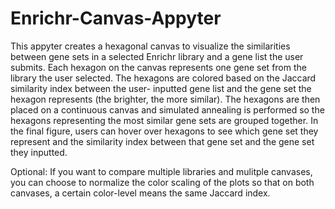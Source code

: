 # Enrichr-Canvas-Appyter

This appyter creates a hexagonal canvas to visualize the similarities between 
gene sets in a selected Enrichr library and a gene list the user submits. Each
hexagon on the canvas represents one gene set from the library the user selected.
The hexagons are colored based on the Jaccard similarity index between the user-
inputted gene list and the gene set the hexagon represents (the brighter, the
more similar). The hexagons are then placed on a continuous canvas and simulated
annealing is performed so the hexagons representing the most similar gene sets
are grouped together. In the final figure, users can hover over hexagons to see
which gene set they represent and the similarity index between that gene set and
the gene set they inputted.

Optional: If you want to compare multiple libraries and mulitple canvases, you can
choose to normalize the color scaling of the plots so that on both canvases, a
certain color-level means the same Jaccard index.